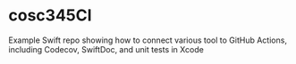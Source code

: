 # cosc345CI
Example Swift repo showing how to connect various tool to GitHub Actions, including Codecov, SwiftDoc, and unit tests in Xcode
